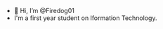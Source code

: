 - 👋 Hi, I’m @Firedog01
- I'm a first year student on Iformation Technology.

<!---
Firedog01/Firedog01 is a ✨ special ✨ repository because its `README.md` (this file) appears on your GitHub profile.
You can click the Preview link to take a look at your changes.
--->
